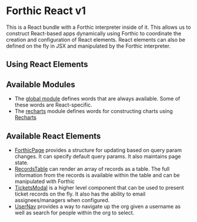 # Forthic React v1

This is a React bundle with a Forthic interpreter inside of it. This allows us to construct
React-based apps dynamically using Forthic to coordinate the creation and configuration of
React elements. React elements can also be defined on the fly in JSX and manipulated by the
Forthic interpreter.

## Using React Elements

## Available Modules

* The [global module](docs/modules/global_module.md) defines words that are always available.
Some of these words are React-specific.
* The [recharts](docs/modules/recharts_module.md) module defines words for constructing charts using [Recharts](https://recharts.org/en-US/)

## Available React Elements
* [ForthicPage](docs/elements/ForthicPage.md) provides a structure for updating
based on query param changes. It can specify default query params. It also maintains page state.
* [RecordsTable](docs/elements/RecordsTable.md) can render an array of records as a table. The full
information from the records is available within the table and can be manipulated with Forthic
* [TicketsModal](docs/elements/TicketsModal.md) is a higher level component that can be used to
present ticket records on the fly. It also has the ability to email assignees/managers when configured.
* [UserNav](docs/elements/UserNav.md) provides a way to navigate up the org given a username as well as search for people within the org to select.
